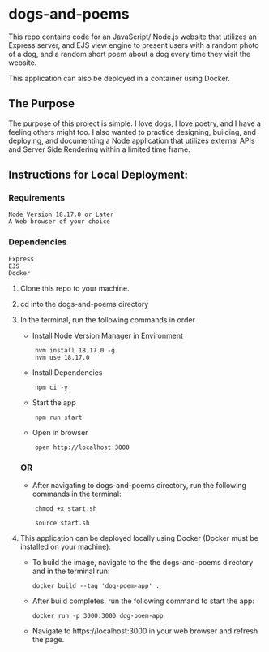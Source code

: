 # dogs-and-poems

This repo contains code for an JavaScript/ Node.js website that utilizes an Express server, and EJS view engine to present users with a random photo of a dog, and a random short poem about a dog every time they visit the website.

This application can also be deployed in a container using Docker.

## The Purpose

The purpose of this project is simple. I love dogs, I love poetry, and I have a feeling others might too.
I also wanted to practice designing, building, and deploying, and documenting a Node application that utilizes external APIs and Server Side Rendering within a limited time frame.

## Instructions for Local Deployment:

### Requirements
    Node Version 18.17.0 or Later
    A Web browser of your choice

### Dependencies
    Express
    EJS
    Docker

1. Clone this repo to your machine.
2. cd into the dogs-and-poems directory
3. In the terminal, run the following commands in order
    - Install Node Version Manager in Environment
    ```
        nvm install 18.17.0 -g
        nvm use 18.17.0 
    ```

    - Install Dependencies
    ```
        npm ci -y
    ```

    - Start the app
    ```
        npm run start
    ```

    - Open in browser
    ```
        open http://localhost:3000
    ```

    ### OR
    - After navigating to dogs-and-poems directory, run the following commands in the terminal:
    ```
        chmod +x start.sh
    ```
    ```
        source start.sh
    ```

4. This application can be deployed locally using Docker (Docker must be installed on your machine):
    - To build the image, navigate to the the dogs-and-poems directory and in the terminal run:
        ```
        docker build --tag 'dog-poem-app' .
        ```
    - After build completes, run the following command to start the app:
        ```
        docker run -p 3000:3000 dog-poem-app
        ```
    - Navigate to https://localhost:3000 in your web browser and refresh the page.
